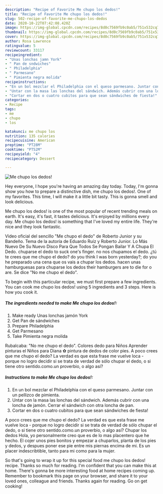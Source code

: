```yaml
---
description: "Recipe of Favorite Me chupo los dedos!"
title: "Recipe of Favorite Me chupo los dedos!"
slug: 502-recipe-of-favorite-me-chupo-los-dedos
date: 2020-10-22T07:42:08.420Z
image: https://img-global.cpcdn.com/recipes/8d0c7569fb9c0ab5/751x532cq70/me-chupo-los-dedos-foto-principal.jpg
thumbnail: https://img-global.cpcdn.com/recipes/8d0c7569fb9c0ab5/751x532cq70/me-chupo-los-dedos-foto-principal.jpg
cover: https://img-global.cpcdn.com/recipes/8d0c7569fb9c0ab5/751x532cq70/me-chupo-los-dedos-foto-principal.jpg
author: Rosa Lawrence
ratingvalue: 5
reviewcount: 33117
recipeingredient:
- "Unas lonchas jamn York"
- " Pan de sndwiches"
- " Philadelphia"
- " Parmesano"
- " Pimienta negra molida"
recipeinstructions:
- "En un bol mezclar el Philadelphia con el queso parmesano. Juntar con un pellizco de pimienta."
- "Untar con la masa las lonchas del sándwich. Además cubrir con una loncha de jamón. Cerrar el sándwich con otra loncha de pan."
- "Cortar en dos o cuatro cubitos para que sean sándwiches de fiesta!"
categories:
- Recipe
tags:
- me
- chupo
- los

katakunci: me chupo los 
nutrition: 135 calories
recipecuisine: American
preptime: "PT28M"
cooktime: "PT52M"
recipeyield: "4"
recipecategory: Dessert

---
```



![Me chupo los dedos!](https://img-global.cpcdn.com/recipes/8d0c7569fb9c0ab5/751x532cq70/me-chupo-los-dedos-foto-principal.jpg)

Hey everyone, I hope you're having an amazing day today. Today, I'm gonna show you how to prepare a distinctive dish, me chupo los dedos!. One of my favorites. This time, I will make it a little bit tasty. This is gonna smell and look delicious.

Me chupo los dedos! is one of the most popular of recent trending meals on earth. It's easy, it's fast, it tastes delicious. It's enjoyed by millions every day. Me chupo los dedos! is something that I've loved my entire life. They're nice and they look fantastic.

Video oficial del sencillo &#34;Me chupo el dedo&#34; de Roberto Junior y su Bandeño. Tema de la autoría de Eduardo Ruíz y Roberto Junior. Lo Más Nuevo De Su Nuevo Disco Para Que Todos Se Pongan Bailar Y A Chupa El Dedo. chuparse el dedo to suck one&#39;s finger. no nos chupamos el dedo. ¿tú te crees que me chupo el dedo? do you think I was born yesterday?; do you he preparado una cena que os vais a chupar los dedos. hacen unas hamburguesas para chuparse los dedos their hamburgers are to die for o are. Se dice &#34;No me chupo el dedo&#34;.


To begin with this particular recipe, we must first prepare a few ingredients. You can cook me chupo los dedos! using 5 ingredients and 3 steps. Here is how you cook it.

<!--inarticleads1-->

##### The ingredients needed to make Me chupo los dedos!:

1. Make ready Unas lonchas jamón York
1. Get  Pan de sándwiches
1. Prepare  Philadelphia
1. Get  Parmesano
1. Take  Pimienta negra molida


Rubalcaba: &#34;No me chupo el dedo&#34;. Colores dedo para Niños Aprender pinturas el Niños para Diana ✿ pintura de dedos de color pies. A poco crees que me chupo el dedo? La verdad es que esta frase me vuelve loca - porque no logro decidir si se trata de verdad de sólo chupar el dedo, o si tiene otro sentido.como.un proverbio, o algo así? 

<!--inarticleads2-->

##### Instructions to make Me chupo los dedos!:

1. En un bol mezclar el Philadelphia con el queso parmesano. Juntar con un pellizco de pimienta.
1. Untar con la masa las lonchas del sándwich. Además cubrir con una loncha de jamón. Cerrar el sándwich con otra loncha de pan.
1. Cortar en dos o cuatro cubitos para que sean sándwiches de fiesta!


A poco crees que me chupo el dedo? La verdad es que esta frase me vuelve loca - porque no logro decidir si se trata de verdad de sólo chupar el dedo, o si tiene otro sentido.como.un proverbio, o algo así? Chupar los dedos Hola, yo personalmente creo que es de lo mas placentero que he hecho. El cojer unos pies bonitos y empezar a chuparlos, planta de los pies y dedos, y despues poner ese pie entre mis piernas encima de mi. Es un placer indescribtible, tanto para mi como para la mujer. 

So that's going to wrap it up for this special food me chupo los dedos! recipe. Thanks so much for reading. I'm confident that you can make this at home. There's gonna be more interesting food at home recipes coming up. Remember to bookmark this page on your browser, and share it to your loved ones, colleague and friends. Thanks again for reading. Go on get cooking!
